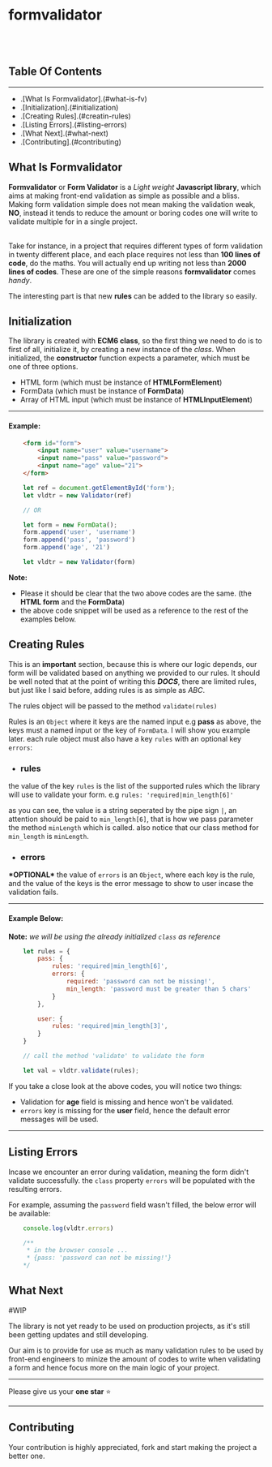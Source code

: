 # formvalidator
<br><br>

## Table Of Contents
-----------

* .[What Is Formvalidator].(#what-is-fv)
* .[Initialization].(#initialization)
* .[Creating Rules].(#creatin-rules)
* .[Listing Errors].(#listing-errors)
* .[What Next].(#what-next)
* .[Contributing].(#contributing)

<a name="what-is-fv"></a>

## What Is Formvalidator

**Formvalidator** or **Form Validator** is a _Light weight_ **Javascript library**, which aims at making front-end validation as simple as possible and a bliss. <br>
Making form validation simple does not mean making the validation weak, **NO**, instead it tends to reduce the amount or boring codes one will write to validate multiple for in a single project.
<br><br>

Take for instance, in a project that requires different types of form validation in twenty different place, and each place requires not less than **100 lines of code**, do the maths. You will actually end up writing not less than **2000 lines of codes**. These are one of the simple reasons **formvalidator** comes *_handy_*.

The interesting part is that new **rules** can be added to the library so easily.


<a name="initialization"></a>

## Initialization

The library is created with **ECM6 class**, so the first thing we need to do is to first of all, initialize it, by creating a new instance of the _class_.  When initialized, the **constructor** function expects a parameter, which must be one of three options.

* HTML form (which must be instance of **HTMLFormElement**)
* FormData (which must be instance of **FormData**)
* Array of HTML input (which must be instance of **HTMLInputElement**)

---------------

#### Example:

```html
    <form id="form">
        <input name="user" value="username">
        <input name="pass" value="password">
        <input name="age" value="21">
    </form>
```

```javascript
    let ref = document.getElementById('form');
    let vldtr = new Validator(ref)

    // OR

    let form = new FormData();
    form.append('user', 'username')
    form.append('pass', 'password')
    form.append('age', '21')

    let vldtr = new Validator(form)
```

**Note:** 
* Please it should be clear that the two above codes are the same. (the **HTML form** and the **FormData**)
* the above code snippet will be used as a reference to the rest of the examples below.


<a name="creatin-rules"></a>

## Creating Rules

This is an **important** section, because this is where our logic depends, our form will be validated based on anything we provided to our rules. It should be well noted that at the point of writing this **_DOCS_**, there are limited rules, but just like I said before, adding rules is as simple as _ABC_. 

The rules object will be passed to the method `validate(rules)`

Rules is an `Object` where it keys are the named input e.g **pass** as above, the keys must a named input or the key of `FormData`. I will show you example later. each rule object must also have a key `rules` with an optional key `errors`:

* ### rules

the value of the key `rules` is the list of the supported rules which the library will use to validate your form.
e.g `rules: 'required|min_length[6]'`

as you can see, the value is a string seperated by the pipe sign `|`, an attention should be paid to `min_length[6]`, that is how we pass parameter the method `minLength` which is called. also notice that our class method for `min_length` is `minLength`.

* ### errors

**\*OPTIONAL\***
the value of `errors` is an `Object`, where each key is the rule, and the value of the keys is the error message to show to user incase the validation fails.

--------------------

#### Example Below:

**Note:** _we will be using the already initialized `class` as reference_

```javascript
    let rules = {
        pass: {
            rules: 'required|min_length[6]',
            errors: {
                required: 'password can not be missing!',
                min_length: 'password must be greater than 5 chars'
            }
        },

        user: {
            rules: 'required|min_length[3]',
        }
    }

    // call the method 'validate' to validate the form

    let val = vldtr.validate(rules);
```

If you take a close look at the above codes, you will notice two things:
* Validation for **age** field is missing and hence won't be validated.
* `errors` key is missing for the **user** field, hence the default error messages will be used.

--------------

<a name="#listing-errors"></a>

## Listing Errors

Incase we encounter an error during validation, meaning the form didn't validate successfully. the `class` property `errors` will be populated with the resulting errors.

For example, assuming the `password` field wasn't filled, the below error will be available:

```javascript
    console.log(vldtr.errors)

    /**
     * in the browser console ...
     * {pass: 'password can not be missing!'}
    */
```

<a name="what-next"></a>

## What Next

#WIP

The library is not yet ready to be used on production projects, as it's still been getting updates and still developing.

Our aim is to provide for use as much as many validation rules to be used by front-end engineers to minize the amount of codes to write when validating a form and hence focus more on the main logic of your project.

------------------

Please give us your **one star** :star:

---------------


<a name="contributing"></a>

## Contributing

Your contribution is highly appreciated, fork and start making the project a better one.
